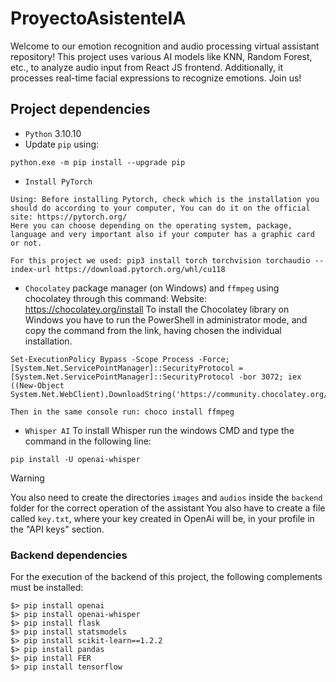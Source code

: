 # ProyectoAsistenteIA
Welcome to our emotion recognition and audio processing virtual assistant repository! This project uses various AI models like KNN, Random Forest, etc., to analyze audio input from React JS frontend. Additionally, it processes real-time facial expressions to recognize emotions. Join us!

## Project dependencies
* `Python` 3.10.10
* Update `pip` using:
```
python.exe -m pip install --upgrade pip
```
* `Install PyTorch` 
```
Using: Before installing Pytorch, check which is the installation you should do according to your computer, You can do it on the official site: https://pytorch.org/
Here you can choose depending on the operating system, package, language and very important also if your computer has a graphic card or not.

For this project we used: pip3 install torch torchvision torchaudio --index-url https://download.pytorch.org/whl/cu118
```
* `Chocolatey` package manager (on Windows) and `ffmpeg` using chocolatey through this command:
Website: https://chocolatey.org/install
To install the Chocolatey library on Windows you have to run the PowerShell in administrator mode, and copy the command from the link,
having chosen the individual installation.  
```
Set-ExecutionPolicy Bypass -Scope Process -Force; [System.Net.ServicePointManager]::SecurityProtocol = [System.Net.ServicePointManager]::SecurityProtocol -bor 3072; iex ((New-Object System.Net.WebClient).DownloadString('https://community.chocolatey.org/install.ps1'))
```
```
Then in the same console run: choco install ffmpeg
```
* `Whisper AI`
To install Whisper run the windows CMD and type the command in the following line:
```
pip install -U openai-whisper
```

> [!WARNING]
> You also need to create the directories `images` and `audios` inside the `backend` folder for the correct operation of the assistant
> You also have to create a file called `key.txt`, where your key created in OpenAi will be, in your profile in the "API keys" section.
### Backend dependencies

For the execution of the backend of this project, the following complements must be installed:
```
$> pip install openai
$> pip install openai-whisper
$> pip install flask
$> pip install statsmodels
$> pip install scikit-learn==1.2.2
$> pip install pandas
$> pip install FER
$> pip install tensorflow
``` 
